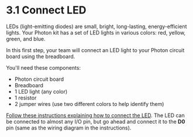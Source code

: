 # 3.1 Connect LED

LEDs \(light-emitting diodes\) are small, bright, long-lasting, energy-efficient lights. Your Photon kit has a set of LED lights in various colors:  red, yellow, green, and blue.

In this first step, your team will connect an LED light to your Photon circuit board using the breadboard.

You'll need these components:

* Photon circuit board
* Breadboard
* 1 LED light \(any color\)
* 1 resistor
* 2 jumper wires \(use two different colors to help identify them\)

[Follow these instructions explaining how to connect the LED](https://docs.idew.org/code-internet-of-things/references/physical-outputs/led-lights#how-to-connect-led).  The LED can be connected to almost any I/O pin, but go ahead and connect it to the **D0** pin \(same as the wiring diagram in the instructions\).

